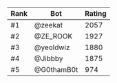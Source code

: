 Rank|Bot|Rating
---|---|---
#1|@zeekat|2057
#2|@ZE_ROOK|1927
#3|@yeoldwiz|1880
#4|@Jibbby|1875
#5|@G0thamB0t|974
